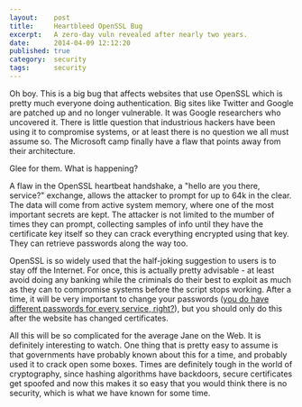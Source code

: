 ```yaml
---
layout:    post
title:     Heartbleed OpenSSL Bug
excerpt:   A zero-day vuln revealed after nearly two years.
date:      2014-04-09 12:12:20
published: true
category:  security
tags:      security
---
```


Oh boy. This is a big bug that affects websites that use OpenSSL which is pretty much everyone doing authentication. Big sites like Twitter and Google are patched up and no longer vulnerable. It was Google researchers who uncovered it. There is little question that industrious hackers have been using it to compromise systems, or at least there is no question we all must assume so. The Microsoft camp finally have a flaw that points away from their architecture.

Glee for them. What is happening?

A flaw in the OpenSSL heartbeat handshake, a &quot;hello are you there, service?&quot; exchange, allows the attacker to prompt for up to 64k in the clear. The data will come from active system memory, where one of the most important secrets are kept. The attacker is not limited to the mumber of times they can prompt, collecting samples of info until they have the certificate key itself so they can crack everything encrypted using that key. They can retrieve passwords along the way too.

OpenSSL is so widely used that the half-joking suggestion to users is to stay off the Internet. For once, this is actually pretty advisable - at least avoid doing any banking while the criminals do their best to exploit as much as they can to compromise systems before the script stops working. After a time, it will be very important to change your passwords ([you do have different passwords for every service, right?][passwords]), but you should only do this after the website has changed certificates.

All this will be so complicated for the average Jane on the Web. It is definitely interesting to watch. One thing that is pretty easy to assume is that governments have probably known about this for a time, and probably used it to crack open some boxes. Times are definitely tough in the world of cryptography, since hashing algorithms have backdoors, secure certificates get spoofed and now this makes it so easy that you would think there is no security, which is what we have known for some time.

[passwords]: http://airdisa.github.io/security/2014/01/09/secure-passwords.html
